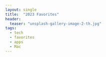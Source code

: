 ```yaml
---
layout: single
title:  "2023 Favorites"
header:
  teaser: "unsplash-gallery-image-2-th.jpg"
tags:
  - tech
  - favorites
  - apps
  - Mac
---
```

